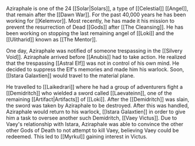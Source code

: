 Aziraphale is one of the 24 [[Solar|Solars]], a type of [[Celestial]] [[Angel]], that remain after the [[Dawn War]]. For the past 40,000 years he has been working for [[Kelemvor]]. Most recently, he has made it his mission to prevent the resurrection of Dead [[Gods]] after [[The Cleansing]]. He has been working on stopping the last remaining angel of [[Loki]] and the [[Ulitharid]] known as [[The Mentor]]. 

One day, Aziraphale was notified of someone trespassing in the [[Silvery Void]]. Aziraphale arrived before [[Anubis]] had to take action. He realized that the trespassing [[Astral Elf]] was not in control of his own mind. He decided to suppress the Elf's memories and made him his warlock. Soon, [[Istara Galaxtien]] would travel to the material plane.

He travelled to [[Laikedrari]] where he had a group of adventurers fight a [[Demidritch]] who wielded a sword called [[Laevateinn]], one of the remaining [[Artifact|Artifacts]] of [[Loki]]. After the [[Demidritch]] was slain, the sword was taken by Aziraphale to be destroyed. After this was handled, Aziraphale would return to his warlock, [[Istara Galaxtien]] in order to give him a task to oversee another such Demidritch, [[Vaey Victus]]. Due to Vaey's relationship with Istara, Aziraphale was able to convince the other other Gods of Death to not attempt to kill Vaey, believing Vaey could be redeemed. This led to [[Myrkul]] gaining interest in Victus.